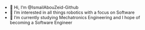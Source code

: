 - 👋 Hi, I’m @IsmailAbouZeid-Github
- 👀 I’m interested in all things robotics with a focus on Software 
- 🌱 I’m currently studying Mechatronics Engineering and I hope of becoming a Software Engineer

<!---
IsmailAbouZeid-Github/IsmailAbouZeid-Github is a ✨ special ✨ repository because its `README.md` (this file) appears on your GitHub profile.
You can click the Preview link to take a look at your changes.
--->
